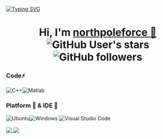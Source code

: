 [![Typing SVG](https://readme-typing-svg.demolab.com?font=Fira+Code&size=32&pause=1000&vCenter=true&repeat=false&width=512&height=32&lines=WELCOME+TO+MY+GITHUB!%E2%9C%A8)](https://git.io/typing-svg)

<h1 align="center">
  Hi, I'm <a href="https://northpoleforce.github.io/" target="_blank">northpoleforce 👋</a> <br>
	<img alt="GitHub User's stars" src="https://img.shields.io/github/stars/northpoleforce">
	<img alt="GitHub followers" src="https://img.shields.io/github/followers/northpoleforce">
</h1>

### Code⚡ 
![C++](https://img.shields.io/badge/C++-00599C?style=flat-square&logo=CPlusPlus&logoColor=white)![Matlab](https://img.shields.io/badge/-Matlab-pink?style=flat-square&logo=Matlab)
### Platform 🧰 & IDE 🔧 
![Ubuntu](https://img.shields.io/badge/Ubuntu-E95420?style=flat-square&logo=Ubuntu&logoColor=white)![Windows](https://img.shields.io/badge/Windows-0078D6?style=flat-square&logo=windows&logoColor=white)
![Visual Studio Code](https://img.shields.io/badge/-Visual%20Studio%20Code-007ACC?style=flat-square&logo=Visual%20Studio%20Code&logoColor=fff)

<a href="https://github.com/anuraghazra/github-readme-stats">
  <img align="center" src="https://github-readme-stats.vercel.app/api?username=DongjunLee22&count_private=true&show_icons=true&theme=transparent" />
</a>
<a href="https://github.com/anuraghazra/github-readme-stats">
  <img align="center" src="https://github-readme-stats.vercel.app/api/top-langs/?username=DongjunLee22&layout=compact" />
</a>


